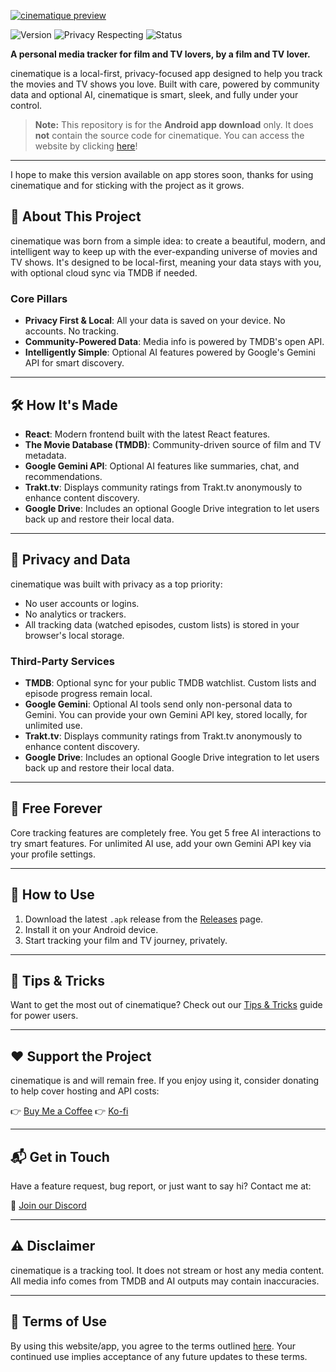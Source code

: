 [![cinematique preview](https://media.discordapp.net/attachments/647884127386992665/1405960564475302018/Design_sem_nome.png?ex=68a0ba50&is=689f68d0&hm=8ff3206b6b584be4ff92b925b313ac8ab75e2b2504ac3720d74114a4a41b1409&=&format=webp&quality=lossless&width=1872&height=315)](https://cinematique.me)


![Version](https://img.shields.io/badge/version-1.1.3-violet.svg)
![Privacy Respecting](https://img.shields.io/badge/privacy-100%25%20local-success)
![Status](https://img.shields.io/badge/status-released-purple.svg)


**A personal media tracker for film and TV lovers, by a film and TV lover.**

cinematique is a local-first, privacy-focused app designed to help you track the movies and TV shows you love. Built with care, powered by community data and optional AI, cinematique is smart, sleek, and fully under your control.

> **Note:** This repository is for the **Android app download** only. It does **not** contain the source code for cinematique. You can access the website by clicking [here](https://cinematique.me)!

---

I hope to make this version available on app stores soon, thanks for using cinematique and for sticking with the project as it grows.

## 🚀 About This Project

cinematique was born from a simple idea: to create a beautiful, modern, and intelligent way to keep up with the ever-expanding universe of movies and TV shows. It's designed to be local-first, meaning your data stays with you, with optional cloud sync via TMDB if needed.

### Core Pillars

* **Privacy First & Local**: All your data is saved on your device. No accounts. No tracking.
* **Community-Powered Data**: Media info is powered by TMDB's open API.
* **Intelligently Simple**: Optional AI features powered by Google's Gemini API for smart discovery.

---

## 🛠 How It's Made

* **React**: Modern frontend built with the latest React features.
* **The Movie Database (TMDB)**: Community-driven source of film and TV metadata.
* **Google Gemini API**: Optional AI features like summaries, chat, and recommendations.
* **Trakt.tv**: Displays community ratings from Trakt.tv anonymously to enhance content discovery.
* **Google Drive**: Includes an optional Google Drive integration to let users back up and restore their local data.

---

## 🔐 Privacy and Data

cinematique was built with privacy as a top priority:

* No user accounts or logins.
* No analytics or trackers.
* All tracking data (watched episodes, custom lists) is stored in your browser's local storage.

### Third-Party Services

* **TMDB**: Optional sync for your public TMDB watchlist. Custom lists and episode progress remain local.
* **Google Gemini**: Optional AI tools send only non-personal data to Gemini. You can provide your own Gemini API key, stored locally, for unlimited use.
* **Trakt.tv**: Displays community ratings from Trakt.tv anonymously to enhance content discovery.
* **Google Drive**: Includes an optional Google Drive integration to let users back up and restore their local data.

---

## 💸 Free Forever

Core tracking features are completely free. You get 5 free AI interactions to try smart features. For unlimited AI use, add your own Gemini API key via your profile settings.

---

## 📲 How to Use

1. Download the latest `.apk` release from the [Releases](https://github.com/arctco/cinematiqueandroid/releases) page.
2. Install it on your Android device.
3. Start tracking your film and TV journey, privately.

---

## 🧠 Tips & Tricks

Want to get the most out of cinematique? Check out our [Tips & Tricks](https://cinematique.me) guide for power users.

---

## ❤️ Support the Project

cinematique is and will remain free. If you enjoy using it, consider donating to help cover hosting and API costs:

👉 [Buy Me a Coffee](https://buymeacoffee.com/cinematique)
👉 [Ko-fi](https://ko-fi.com/cinematique)

---

## 📬 Get in Touch

Have a feature request, bug report, or just want to say hi? Contact me at:

📧 [Join our Discord](https://discord.gg/ywMAE7p7tE)

---

## ⚠️ Disclaimer

cinematique is a tracking tool. It does not stream or host any media content. All media info comes from TMDB and AI outputs may contain inaccuracies.

---

## 📜 Terms of Use

By using this website/app, you agree to the terms outlined [here](https://github.com/arctco/cinematiqueandroid/blob/master/TERMS.md). Your continued use implies acceptance of any future updates to these terms.
